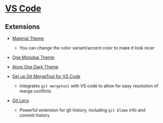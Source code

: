 # [VS Code](https://github.com/microsoft/vscode)

## Extensions

- [Material Theme](https://github.com/equinusocio/vsc-material-theme)
  - You can change the color variant/accent color to make it look nicer

- [One Monokai Theme](https://github.com/azemoh/vscode-one-monokai)

- [Atom One Dark Theme](https://github.com/akamud/vscode-theme-onedark)

- [Set up Git MergeTool for VS Code](https://stackoverflow.com/questions/44549733/how-to-use-visual-studio-code-as-default-editor-for-git-mergetool/44549734#44549734)
  - Integrates `git mergetool` with VS code to allow for easy resolution of merge conflicts

- [Git Lens](https://github.com/eamodio/vscode-gitlens)
  - Powerful extension for git history, including `git blame` info and commit history
